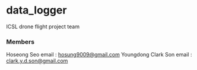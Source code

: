 # data_logger

ICSL drone flight project team

### Members ###
Hoseong Seo 	      email : hosung9009@gmail.com
Youngdong Clark Son   email : clark.y.d.son@gmail.com
